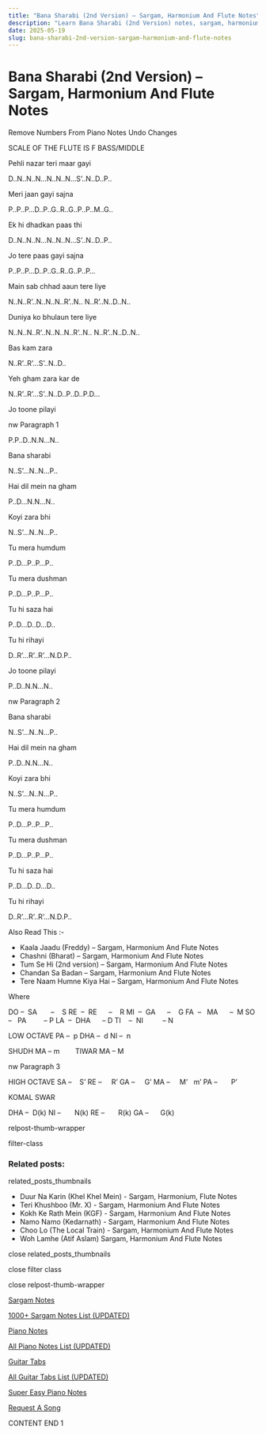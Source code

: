```yaml
---
title: "Bana Sharabi (2nd Version) – Sargam, Harmonium And Flute Notes"
description: "Learn Bana Sharabi (2nd Version) notes, sargam, harmonium notations and flute notes. Easy step-by-step tutorial for beginners."
date: 2025-05-19
slug: bana-sharabi-2nd-version-sargam-harmonium-and-flute-notes
---
```


# Bana Sharabi (2nd Version) – Sargam, Harmonium And Flute Notes

Remove Numbers From Piano Notes
Undo Changes

SCALE OF THE FLUTE IS F BASS/MIDDLE

Pehli nazar teri maar gayi

D..N..N..N…N..N..N…S’..N..D..P..

Meri jaan gayi sajna

P..P..P…D..P..G..R..G..P..P..M..G..

Ek hi dhadkan paas thi

D..N..N..N…N..N..N…S’..N..D..P..

Jo tere paas gayi sajna

P..P..P…D..P..G..R..G..P..P…

Main sab chhad aaun tere liye

N..N..R’..N..N..N..R’..N.. N..R’..N..D..N..

Duniya ko bhulaun tere liye

N..N..N..R’..N..N..N..R’..N.. N..R’..N..D..N..

Bas kam zara

N..R’..R’…S’..N..D..

Yeh gham zara kar de

N..R’..R’…S’..N..D..P..D..P.D…

Jo toone pilayi

nw Paragraph 1

P.P..D..N.N…N..

Bana sharabi

N..S’…N..N…P..

Hai dil mein na gham

P..D…N.N…N..

Koyi zara bhi

N..S’…N..N…P..

Tu mera humdum

P..D…P..P…P..

Tu mera dushman

P..D…P..P…P..

Tu hi saza hai

P..D…D..D…D..

Tu hi rihayi

D..R’…R’..R’…N.D.P..

Jo toone pilayi

P..D..N.N…N..

nw Paragraph 2

Bana sharabi

N..S’…N..N…P..

Hai dil mein na gham

P..D..N.N…N..

Koyi zara bhi

N..S’…N..N…P..

Tu mera humdum

P..D…P..P…P..

Tu mera dushman

P..D…P..P…P..

Tu hi saza hai

P..D…D..D…D..

Tu hi rihayi

D..R’…R’..R’…N.D.P..

Also Read This :-

* Kaala Jaadu (Freddy) – Sargam, Harmonium And Flute Notes
* Chashni (Bharat) – Sargam, Harmonium And Flute Notes
* Tum Se Hi (2nd version) – Sargam, Harmonium And Flute Notes
* Chandan Sa Badan – Sargam, Harmonium And Flute Notes
* Tere Naam Humne Kiya Hai – Sargam, Harmonium And Flute Notes

Where

DO –  SA       –    S
RE  –  RE      –    R
MI  –  GA      –    G
FA  –   MA      –  M
SO  –   PA         – P
LA  –  DHA      – D
TI    –  NI          – N

LOW OCTAVE
PA –  p
DHA –  d
NI –  n

SHUDH MA – m        TIWAR MA – M

nw Paragraph 3

HIGH OCTAVE
SA –    S’
RE –     R’
GA –     G’
MA –     M’   m’
PA –       P’

KOMAL SWAR

DHA –  D(k)
NI –       N(k)
RE –       R(k)
GA –      G(k)

relpost-thumb-wrapper

filter-class

### Related posts:

related_posts_thumbnails

* Duur Na Karin (Khel Khel Mein) - Sargam, Harmonium, Flute Notes
* Teri Khushboo (Mr. X) - Sargam, Harmonium And Flute Notes
* Kokh Ke Rath Mein (KGF) - Sargam, Harmonium And Flute Notes
* Namo Namo (Kedarnath) - Sargam, Harmonium And Flute Notes
* Choo Lo (The Local Train) - Sargam, Harmonium And Flute Notes
* Woh Lamhe (Atif Aslam) Sargam, Harmonium And Flute Notes

close related_posts_thumbnails

close filter class

close relpost-thumb-wrapper

[Sargam Notes](/sargam-notes.html)

[1000+ Sargam Notes List (UPDATED)](/all-songs-list-sargam-notes.html)

[Piano Notes](/piano-notes.html)

[All Piano Notes List (UPDATED)](/all-songs-list-piano-notes.html)

[Guitar Tabs](/guitar-tabs.html)

[All Guitar Tabs List (UPDATED)](/all-songs-list-guitar-tabs.html)

[Super Easy Piano Notes](https://studywall.in/)

[Request A Song](/request-a-song.html)

CONTENT END 1


